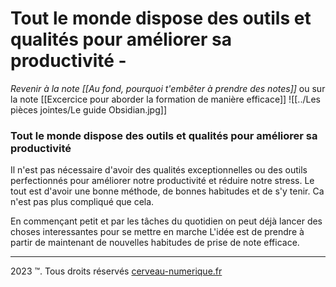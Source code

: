 # Tout le monde dispose des outils et qualités pour améliorer sa productivité -
*Revenir à la note [[Au fond, pourquoi t'embêter à prendre des notes]]* ou sur la note [[Excercice pour aborder la formation de manière efficace]]
![[../Les pièces jointes/Le guide Obsidian.jpg]]

### Tout le monde dispose des outils et qualités pour améliorer sa productivité

Il n'est pas nécessaire d'avoir des qualités exceptionnelles ou des outils perfectionnés pour améliorer notre productivité et réduire notre stress.
Le tout est d'avoir une bonne méthode, de bonnes habitudes et de s'y tenir.
Ca n'est pas plus compliqué que cela.

En commençant petit et par les tâches du quotidien on peut déjà lancer des choses interessantes pour se mettre en marche
L'idée est de prendre à partir de maintenant de nouvelles habitudes de prise de note efficace.

---
2023 ™. Tous droits réservés [cerveau-numerique.fr](https://cerveau-numerique.fr/)